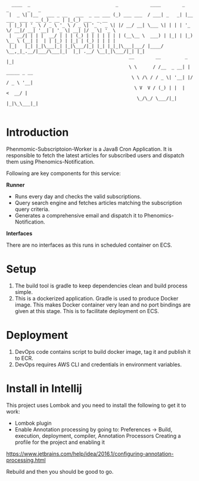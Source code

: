 ```

  ____  _                                _            ____        _                   _       _   _
 |  _ \| |__   ___ _ __   ___  _ __ ___ (_) ___ ___  / ___| _   _| |__  ___  ___ _ __(_)_ __ | |_(_) ___  _ __
 | |_) | '_ \ / _ \ '_ \ / _ \| '_ ` _ \| |/ __/ __| \___ \| | | | '_ \/ __|/ __| '__| | '_ \| __| |/ _ \| '_ \
 |  __/| | | |  __/ | | | (_) | | | | | | | (__\__ \  ___) | |_| | |_) \__ \ (__| |  | | |_) | |_| | (_) | | | |
 |_|   |_| |_|\___|_| |_|\___/|_| |_| |_|_|\___|___/ |____/ \__,_|_.__/|___/\___|_|  |_| .__/ \__|_|\___/|_| |_|
                                              __        __         _                   |_|
                                              \ \      / /__  _ __| | _____ _ __
                                               \ \ /\ / / _ \| '__| |/ / _ \ '__|
                                                \ V  V / (_) | |  |   <  __/ |
                                                 \_/\_/ \___/|_|  |_|\_\___|_|


```

Introduction
============
Phenmomic-Subscriptoion-Worker is a Java8 Cron Application. It is responsible to fetch the latest articles for subscribed users and dispatch them using Phenomics-Notification.

Following are key components for this service:

**Runner**
* Runs every day and checks the valid subscriptions.
* Query search engine and fetches articles matching the subscription query criteria.
* Generates a comprehensive email and dispatch it to Phenomics-Notification.

**Interfaces**

There are no interfaces as this runs in scheduled container on ECS.


Setup
=====
1. The build tool is gradle to keep dependencies clean and build process simple.
2. This is a dockerized application. Gradle is used to produce Docker image. This makes Docker container very lean and no port bindings are given at this stage. This is to facilitate deployment on ECS.

Deployment
==========
1. DevOps code contains script to build docker image, tag it and publish it to ECR.
2. DevOps requires AWS CLI and credentials in environment variables.


Install in Intellij
===================
This project uses Lombok and you need to install the following to get it to work:
* Lombok plugin
* Enable Annotation processing by going to:
Preferences -> Build, execution, deployment, compiler, Annotation Processors
Creating a profile for the project and enabling it

https://www.jetbrains.com/help/idea/2016.1/configuring-annotation-processing.html

Rebuild and then you should be good to go.


